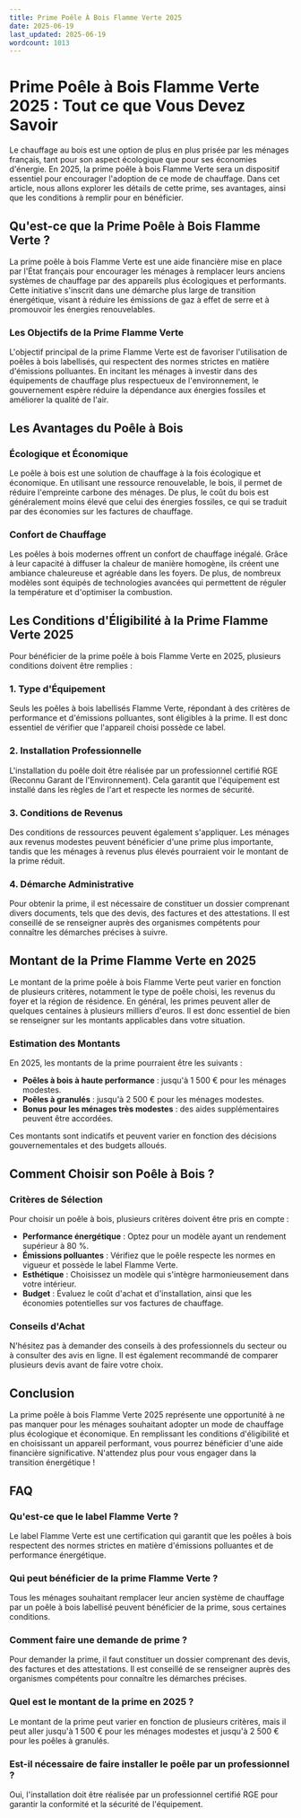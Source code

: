 ```yaml
---
title: Prime Poêle À Bois Flamme Verte 2025
date: 2025-06-19
last_updated: 2025-06-19
wordcount: 1013
---
```


# Prime Poêle à Bois Flamme Verte 2025 : Tout ce que Vous Devez Savoir

Le chauffage au bois est une option de plus en plus prisée par les ménages français, tant pour son aspect écologique que pour ses économies d'énergie. En 2025, la prime poêle à bois Flamme Verte sera un dispositif essentiel pour encourager l'adoption de ce mode de chauffage. Dans cet article, nous allons explorer les détails de cette prime, ses avantages, ainsi que les conditions à remplir pour en bénéficier.

## Qu'est-ce que la Prime Poêle à Bois Flamme Verte ?

La prime poêle à bois Flamme Verte est une aide financière mise en place par l'État français pour encourager les ménages à remplacer leurs anciens systèmes de chauffage par des appareils plus écologiques et performants. Cette initiative s'inscrit dans une démarche plus large de transition énergétique, visant à réduire les émissions de gaz à effet de serre et à promouvoir les énergies renouvelables.

### Les Objectifs de la Prime Flamme Verte

L'objectif principal de la prime Flamme Verte est de favoriser l'utilisation de poêles à bois labellisés, qui respectent des normes strictes en matière d'émissions polluantes. En incitant les ménages à investir dans des équipements de chauffage plus respectueux de l'environnement, le gouvernement espère réduire la dépendance aux énergies fossiles et améliorer la qualité de l'air.

## Les Avantages du Poêle à Bois

### Écologique et Économique

Le poêle à bois est une solution de chauffage à la fois écologique et économique. En utilisant une ressource renouvelable, le bois, il permet de réduire l'empreinte carbone des ménages. De plus, le coût du bois est généralement moins élevé que celui des énergies fossiles, ce qui se traduit par des économies sur les factures de chauffage.

### Confort de Chauffage

Les poêles à bois modernes offrent un confort de chauffage inégalé. Grâce à leur capacité à diffuser la chaleur de manière homogène, ils créent une ambiance chaleureuse et agréable dans les foyers. De plus, de nombreux modèles sont équipés de technologies avancées qui permettent de réguler la température et d'optimiser la combustion.

## Les Conditions d'Éligibilité à la Prime Flamme Verte 2025

Pour bénéficier de la prime poêle à bois Flamme Verte en 2025, plusieurs conditions doivent être remplies :

### 1. Type d'Équipement

Seuls les poêles à bois labellisés Flamme Verte, répondant à des critères de performance et d'émissions polluantes, sont éligibles à la prime. Il est donc essentiel de vérifier que l'appareil choisi possède ce label.

### 2. Installation Professionnelle

L'installation du poêle doit être réalisée par un professionnel certifié RGE (Reconnu Garant de l'Environnement). Cela garantit que l'équipement est installé dans les règles de l'art et respecte les normes de sécurité.

### 3. Conditions de Revenus

Des conditions de ressources peuvent également s'appliquer. Les ménages aux revenus modestes peuvent bénéficier d'une prime plus importante, tandis que les ménages à revenus plus élevés pourraient voir le montant de la prime réduit.

### 4. Démarche Administrative

Pour obtenir la prime, il est nécessaire de constituer un dossier comprenant divers documents, tels que des devis, des factures et des attestations. Il est conseillé de se renseigner auprès des organismes compétents pour connaître les démarches précises à suivre.

## Montant de la Prime Flamme Verte en 2025

Le montant de la prime poêle à bois Flamme Verte peut varier en fonction de plusieurs critères, notamment le type de poêle choisi, les revenus du foyer et la région de résidence. En général, les primes peuvent aller de quelques centaines à plusieurs milliers d'euros. Il est donc essentiel de bien se renseigner sur les montants applicables dans votre situation.

### Estimation des Montants

En 2025, les montants de la prime pourraient être les suivants :

- **Poêles à bois à haute performance** : jusqu'à 1 500 € pour les ménages modestes.
- **Poêles à granulés** : jusqu'à 2 500 € pour les ménages modestes.
- **Bonus pour les ménages très modestes** : des aides supplémentaires peuvent être accordées.

Ces montants sont indicatifs et peuvent varier en fonction des décisions gouvernementales et des budgets alloués.

## Comment Choisir son Poêle à Bois ?

### Critères de Sélection

Pour choisir un poêle à bois, plusieurs critères doivent être pris en compte :

- **Performance énergétique** : Optez pour un modèle ayant un rendement supérieur à 80 %.
- **Émissions polluantes** : Vérifiez que le poêle respecte les normes en vigueur et possède le label Flamme Verte.
- **Esthétique** : Choisissez un modèle qui s'intègre harmonieusement dans votre intérieur.
- **Budget** : Évaluez le coût d'achat et d'installation, ainsi que les économies potentielles sur vos factures de chauffage.

### Conseils d'Achat

N'hésitez pas à demander des conseils à des professionnels du secteur ou à consulter des avis en ligne. Il est également recommandé de comparer plusieurs devis avant de faire votre choix.

## Conclusion

La prime poêle à bois Flamme Verte 2025 représente une opportunité à ne pas manquer pour les ménages souhaitant adopter un mode de chauffage plus écologique et économique. En remplissant les conditions d'éligibilité et en choisissant un appareil performant, vous pourrez bénéficier d'une aide financière significative. N'attendez plus pour vous engager dans la transition énergétique !

## FAQ

### Qu'est-ce que le label Flamme Verte ?

Le label Flamme Verte est une certification qui garantit que les poêles à bois respectent des normes strictes en matière d'émissions polluantes et de performance énergétique.

### Qui peut bénéficier de la prime Flamme Verte ?

Tous les ménages souhaitant remplacer leur ancien système de chauffage par un poêle à bois labellisé peuvent bénéficier de la prime, sous certaines conditions.

### Comment faire une demande de prime ?

Pour demander la prime, il faut constituer un dossier comprenant des devis, des factures et des attestations. Il est conseillé de se renseigner auprès des organismes compétents pour connaître les démarches précises.

### Quel est le montant de la prime en 2025 ?

Le montant de la prime peut varier en fonction de plusieurs critères, mais il peut aller jusqu'à 1 500 € pour les ménages modestes et jusqu'à 2 500 € pour les poêles à granulés.

### Est-il nécessaire de faire installer le poêle par un professionnel ?

Oui, l'installation doit être réalisée par un professionnel certifié RGE pour garantir la conformité et la sécurité de l'équipement.